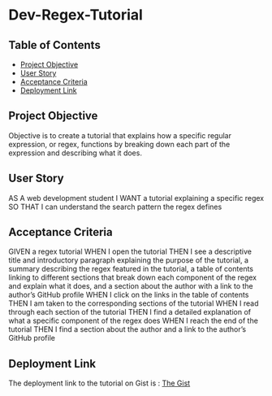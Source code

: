 # Dev-Regex-Tutorial



## Table of Contents
* [Project Objective](#project-objective)
* [User Story](#user-story)
* [Acceptance Criteria](#acceptance-criteria)
* [Deployment Link](#deployment-link)


## Project Objective
Objective is to create a tutorial that explains how a specific regular expression, or regex, functions by breaking down each part of the expression and describing what it does. 

## User Story
AS A web development student
I WANT a tutorial explaining a specific regex
SO THAT I can understand the search pattern the regex defines


## Acceptance Criteria
GIVEN a regex tutorial
WHEN I open the tutorial
THEN I see a descriptive title and introductory paragraph explaining the purpose of the tutorial, a summary describing the regex featured in the tutorial, a table of contents linking to different sections that break down each component of the regex and explain what it does, and a section about the author with a link to the author’s GitHub profile
WHEN I click on the links in the table of contents
THEN I am taken to the corresponding sections of the tutorial
WHEN I read through each section of the tutorial
THEN I find a detailed explanation of what a specific component of the regex does
WHEN I reach the end of the tutorial
THEN I find a section about the author and a link to the author’s GitHub profile

## Deployment Link
The deployment link to the tutorial on Gist is : 
[The Gist ](https://gist.github.com/rgadewar/c421d3a2381e3e24fb29c6b853fd4928)
